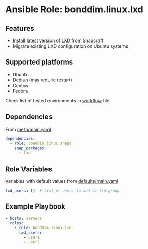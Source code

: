 # Ansible Role: bonddim.linux.lxd

## Features
* Install latest version of LXD from [Snapcraft](https://snapcraft.io/store)
* Migrate existing LXD configuration on Ubuntu systems

## Supported platforms
* Ubuntu
* Debian (may require restart)
* Centos
* Fedora

Check list of tested environments in [workflow](https://github.com/bonddim/ansible-role-lxd/blob/main/.github/workflows/molecule.yaml) file

## Dependencies
From [meta/main.yaml](https://github.com/bonddim/ansible-role-lxd/blob/main/meta/main.yml)
```yaml
dependencies:
  - role: bonddim.linux.snapd
    snap_packages:
      - lxd
```

## Role Variables
Variables with default values from [defaults/main.yaml](https://github.com/bonddim/ansible-role-lxd/blob/main/defaults/main.yaml)
```yaml
lxd_users: []  # list of users to add to lxd group
```

## Example Playbook
```yaml
- hosts: servers
  roles:
    - role: bonddim.linux.lxd
      lxd_users:
        - user1
        - user2
```
